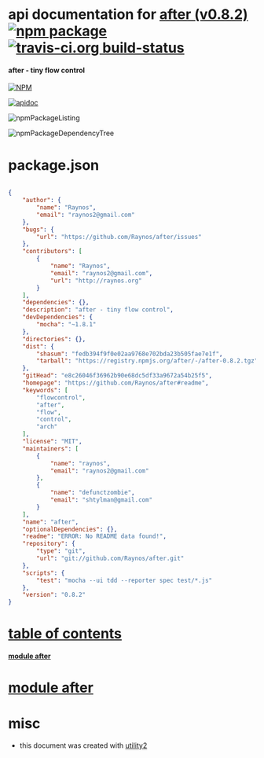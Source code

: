 # api documentation for  [after (v0.8.2)](https://github.com/Raynos/after#readme)  [![npm package](https://img.shields.io/npm/v/npmdoc-after.svg?style=flat-square)](https://www.npmjs.org/package/npmdoc-after) [![travis-ci.org build-status](https://api.travis-ci.org/npmdoc/node-npmdoc-after.svg)](https://travis-ci.org/npmdoc/node-npmdoc-after)
#### after - tiny flow control

[![NPM](https://nodei.co/npm/after.png?downloads=true)](https://www.npmjs.com/package/after)

[![apidoc](https://npmdoc.github.io/node-npmdoc-after/build/screenCapture.buildNpmdoc.browser._2Fhome_2Ftravis_2Fbuild_2Fnpmdoc_2Fnode-npmdoc-after_2Ftmp_2Fbuild_2Fapidoc.html.png)](https://npmdoc.github.io/node-npmdoc-after/build..beta..travis-ci.org/apidoc.html)

![npmPackageListing](https://npmdoc.github.io/node-npmdoc-after/build/screenCapture.npmPackageListing.svg)

![npmPackageDependencyTree](https://npmdoc.github.io/node-npmdoc-after/build/screenCapture.npmPackageDependencyTree.svg)



# package.json

```json

{
    "author": {
        "name": "Raynos",
        "email": "raynos2@gmail.com"
    },
    "bugs": {
        "url": "https://github.com/Raynos/after/issues"
    },
    "contributors": [
        {
            "name": "Raynos",
            "email": "raynos2@gmail.com",
            "url": "http://raynos.org"
        }
    ],
    "dependencies": {},
    "description": "after - tiny flow control",
    "devDependencies": {
        "mocha": "~1.8.1"
    },
    "directories": {},
    "dist": {
        "shasum": "fedb394f9f0e02aa9768e702bda23b505fae7e1f",
        "tarball": "https://registry.npmjs.org/after/-/after-0.8.2.tgz"
    },
    "gitHead": "e8c26046f36962b90e68dc5df33a9672a54b25f5",
    "homepage": "https://github.com/Raynos/after#readme",
    "keywords": [
        "flowcontrol",
        "after",
        "flow",
        "control",
        "arch"
    ],
    "license": "MIT",
    "maintainers": [
        {
            "name": "raynos",
            "email": "raynos2@gmail.com"
        },
        {
            "name": "defunctzombie",
            "email": "shtylman@gmail.com"
        }
    ],
    "name": "after",
    "optionalDependencies": {},
    "readme": "ERROR: No README data found!",
    "repository": {
        "type": "git",
        "url": "git://github.com/Raynos/after.git"
    },
    "scripts": {
        "test": "mocha --ui tdd --reporter spec test/*.js"
    },
    "version": "0.8.2"
}
```



# <a name="apidoc.tableOfContents"></a>[table of contents](#apidoc.tableOfContents)

#### [module after](#apidoc.module.after)



# <a name="apidoc.module.after"></a>[module after](#apidoc.module.after)



# misc
- this document was created with [utility2](https://github.com/kaizhu256/node-utility2)
